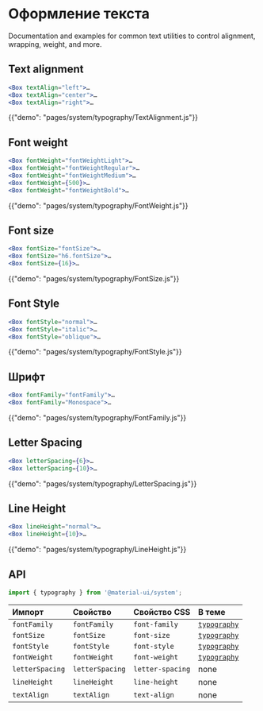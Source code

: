 # Оформление текста

<p class="description">Documentation and examples for common text utilities to control alignment, wrapping, weight, and more.</p>

## Text alignment

```jsx
<Box textAlign="left">…
<Box textAlign="center">…
<Box textAlign="right">…
```

{{"demo": "pages/system/typography/TextAlignment.js"}}

## Font weight

```jsx
<Box fontWeight="fontWeightLight">…
<Box fontWeight="fontWeightRegular">…
<Box fontWeight="fontWeightMedium">…
<Box fontWeight={500}>…
<Box fontWeight="fontWeightBold">…
```

{{"demo": "pages/system/typography/FontWeight.js"}}

## Font size

```jsx
<Box fontSize="fontSize">…
<Box fontSize="h6.fontSize">…
<Box fontSize={16}>…
```

{{"demo": "pages/system/typography/FontSize.js"}}

## Font Style

```jsx
<Box fontStyle="normal">…
<Box fontStyle="italic">…
<Box fontStyle="oblique">…
```

{{"demo": "pages/system/typography/FontStyle.js"}}

## Шрифт

```jsx
<Box fontFamily="fontFamily">…
<Box fontFamily="Monospace">…
```

{{"demo": "pages/system/typography/FontFamily.js"}}

## Letter Spacing

```jsx
<Box letterSpacing={6}>…
<Box letterSpacing={10}>…
```

{{"demo": "pages/system/typography/LetterSpacing.js"}}

## Line Height

```jsx
<Box lineHeight="normal">…
<Box lineHeight={10}>…
```

{{"demo": "pages/system/typography/LineHeight.js"}}

## API

```js
import { typography } from '@material-ui/system';
```

| Импорт          | Свойство        | Свойство CSS     | В теме                                                                 |
|:--------------- |:--------------- |:---------------- |:---------------------------------------------------------------------- |
| `fontFamily`    | `fontFamily`    | `font-family`    | [`typography`](/customization/default-theme/?expend-path=$.typography) |
| `fontSize`      | `fontSize`      | `font-size`      | [`typography`](/customization/default-theme/?expend-path=$.typography) |
| `fontStyle`     | `fontStyle`     | `font-style`     | [`typography`](/customization/default-theme/?expend-path=$.typography) |
| `fontWeight`    | `fontWeight`    | `font-weight`    | [`typography`](/customization/default-theme/?expend-path=$.typography) |
| `letterSpacing` | `letterSpacing` | `letter-spacing` | none                                                                   |
| `lineHeight`    | `lineHeight`    | `line-height`    | none                                                                   |
| `textAlign`     | `textAlign`     | `text-align`     | none                                                                   |